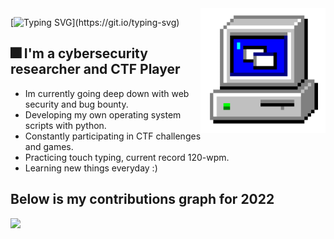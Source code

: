 
<img height="200" width="200" align="right" src="https://github.com/0x157/0x157/blob/main/computer.gif" > 

[![Typing SVG](https://readme-typing-svg.herokuapp.com?font=Kanit&size=27&duration=3000&pause=600&color=53FFF5&background=FFFFFF00&width=435&lines=What's+up+!+My+name+is+Slava.;I+hope+you+enjoy+your+stay+here.)](https://git.io/typing-svg)



## 🎆 I'm a cybersecurity researcher and CTF Player
* Im currently going deep down with web security and bug bounty.
* Developing my own operating system scripts with python.
* Constantly participating in CTF challenges and games.
* Practicing touch typing, current record 120-wpm.
* Learning new things everyday :)


## Below is my contributions graph for 2022

<img src = https://github.com/0x157/0x157/blob/output/contrib-snek-yami.svg >

